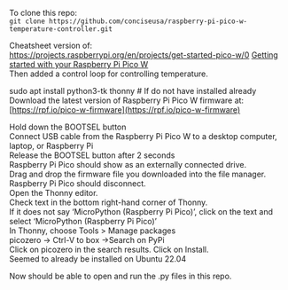 To clone this repo:<br>
`git clone https://github.com/conciseusa/raspberry-pi-pico-w-temperature-controller.git`<br>

Cheatsheet version of:<br>
https://projects.raspberrypi.org/en/projects/get-started-pico-w/0
[Getting started with your Raspberry Pi Pico W](https://projects.raspberrypi.org/en/projects/get-started-pico-w/0)<br>
Then added a control loop for controlling temperature.<br>

sudo apt install python3-tk thonny # If do not have installed already
Download the latest version of Raspberry Pi Pico W firmware at:
[https://rpf.io/pico-w-firmware](https://rpf.io/pico-w-firmware)<br>

Hold down the BOOTSEL button<br>
Connect USB cable from the Raspberry Pi Pico W to a desktop computer, laptop, or Raspberry Pi<br>
Release the BOOTSEL button after 2 seconds<br>
Raspberry Pi Pico should show as an externally connected drive.<br>
Drag and drop the firmware file you downloaded into the file manager.<br>
Raspberry Pi Pico should disconnect.<br>
Open the Thonny editor.<br>
Check text in the bottom right-hand corner of Thonny.<br>
If it does not say ‘MicroPython (Raspberry Pi Pico)’, click on the text and select ‘MicroPython (Raspberry Pi Pico)’<br>
In Thonny, choose Tools > Manage packages<br>
picozero -> Ctrl-V to box ->Search on PyPi<br>
Click on picozero in the search results. Click on Install.<br>
Seemed to already be installed on Ubuntu 22.04<br>

Now should be able to open and run the .py files in this repo.
